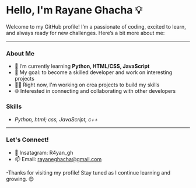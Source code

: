 # Hello, I'm Rayane Ghacha 💡

Welcome to my GitHub profile! I’m a passionate of coding, excited to learn, and always ready for new challenges. Here’s a bit more about me:

---

### About Me
- 🌱 I’m currently learning **Python, HTML/CSS, JavaScript**
- 🎯 My goal: to become a skilled developer and work on interesting projects
- 👨‍💻 Right now, I'm working on crea projects to build my skills
- 🌐 Interested in connecting and collaborating with other developers

### Skills
- *Python, html; css, JavaScript, c++*

---

### Let's Connect!
- 💼 Insatagram: R4yan_gh
- 📫 Email: rayaneghacha@gmail.com

-Thanks for visiting my profile! Stay tuned as I continue learning and growing. 😊

